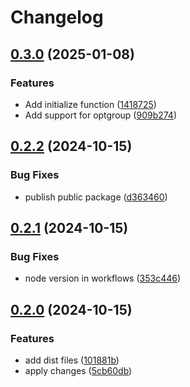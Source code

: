 # Changelog

## [0.3.0](https://github.com/erkenes/multiselect/compare/0.2.2...0.3.0) (2025-01-08)


### Features

* Add initialize function ([1418725](https://github.com/erkenes/multiselect/commit/141872586ceea08517d441c363cff53f4d5f35f5))
* Add support for optgroup ([909b274](https://github.com/erkenes/multiselect/commit/909b274c162e06406569c9e2dd1a38f7407c6b1c))

## [0.2.2](https://github.com/erkenes/multiselect/compare/0.2.1...0.2.2) (2024-10-15)


### Bug Fixes

* publish public package ([d363460](https://github.com/erkenes/multiselect/commit/d3634605b383a811fbfee42a2201b4ab00014ece))

## [0.2.1](https://github.com/erkenes/multiselect/compare/0.2.0...0.2.1) (2024-10-15)


### Bug Fixes

* node version in workflows ([353c446](https://github.com/erkenes/multiselect/commit/353c4465e3ce8411e86b54eb8f92c2f17976397d))

## [0.2.0](https://github.com/erkenes/multiselect/compare/v0.1.0...0.2.0) (2024-10-15)


### Features

* add dist files ([101881b](https://github.com/erkenes/multiselect/commit/101881b95f8517f9f63d8a7702547b24f7a0bbea))
* apply changes ([5cb60db](https://github.com/erkenes/multiselect/commit/5cb60db3178300222b9c308866d9b7147de770e1))
